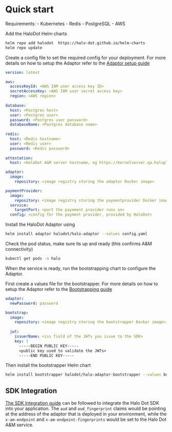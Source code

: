 # Quick start

Requirements:
    - Kubernetes
    - Redis
    - PostgreSQL
    - AWS

Add the HaloDot Helm charts

```sh
helm repo add halodot  https://halo-dot.github.io/helm-charts
helm repo update
```

Create a config file to set the required config for your deployment. For more details on how to setup
the Adaptor refer to the [Adaptor setup guide](./adaptor)

```yaml
version: latest

aws:
  accessKeyId: <AWS IAM user access key ID>
  secretAccessKey: <AWS IAM user secret access key>
  region: <AWS region>
  
database:
  host: <Postgres host>
  user: <Postgres user>
  password: <Postgres user password>
  databaseName: <Postgres database name>
  
redis:
  host: <Redis hostname>
  user: <Redis user>
  password: <Redis password>
  
attestation:
  host: <HaloDot A&M server hostname, eg https://kernelserver.qa.haloplus.io>

adaptor:
  image:
    repository: <image registry storing the adaptor Docker image>

paymentProvider:
  image:
    repository: <image registry storing the paymentprovider Docker image>
  service:
    targetPort: <port the payement provider runs on>
  config: <config for the payment provider, provided by HaloDot>
```

Install the HaloDot Adaptor using

```sh
helm install adaptor halodot/halo-adaptor --values config.yaml
```

Check the pod status, make sure its up and ready (this confirms A&M connectivity)
```sh
kubectl get pods -n halo
```

When the service is ready, run the bootstrapping chart to configure the Adaptor. 

First create a values file for the bootstrapper. For more details on how to setup
the Adaptor refer to the [Bootstrapping guide](./bootstrapping) 

```yaml
adaptor:
  newPassword: password

bootstrap:
  image:
    repository: <image registry storing the bootstrapper Docker image>
    
  jwt:
    issuerName: <iss field of the JWTs you issue to the SDK>
    key: |
      -----BEGIN PUBLIC KEY-----
      <public key used to validate the JWTs>
      -----END PUBLIC KEY-----
```

Then install the bootstrapper Helm chart

```sh
helm install bootstrapper halodot/halo-adaptor-bootstrapper --values bootstrap-config.yaml
```

## SDK Integration
[The SDK Integration guide](../sdk/sdk-integration-guide) can be followed to integrate the Halo Dot SDK into your application. The `aud` and `aud_fingerprint` claims 
would be pointing at the address of the adaptor that is deployed in your environment, while the `x-am-endpoint` and `x-am-endpoint-fingerprints` 
would be set to the Halo Dot A&M service.
